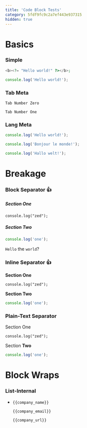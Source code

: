 ```yaml
---
title: 'Code Block Tests'
category: 5fdf9fc9c2a7ef443e937315
hidden: true
---
```


# Basics

### Simple

```php
<b><?= "Hello world!" ?></b>;
```
```js
console.log('Hello world!');
```

### Tab Meta

```Zed
Tab Number Zero
```
```One
Tab Number One
```

### Lang Meta

```js English
console.log('Hello world!');
```
```js French
console.log('Bonjour le monde!');
```
```js German
console.log('Hallo welt!');
```

# Breakage

### Block Separator 👍

##### Section One

```Plain
console.log("zed");
```

##### Section Two

```js Highlighted
console.log('one');
```

`Hello` the `world`?

### Inline Separator 👍

**Section One**

```Plain
console.log("zed");
```

**Section Two**

```js Highlighted
console.log('one');
```

### Plain-Text Separator

Section One

```Plain
console.log("zed");
```

Section **Two**

```js Highlighted
console.log('one');
```

# Block Wraps

### List-Internal

- ```Name
  {{company_name}}
  ```
  ```Email
  {{company_email}}
  ```
  ```URL
  {{company_url}}
  ```
